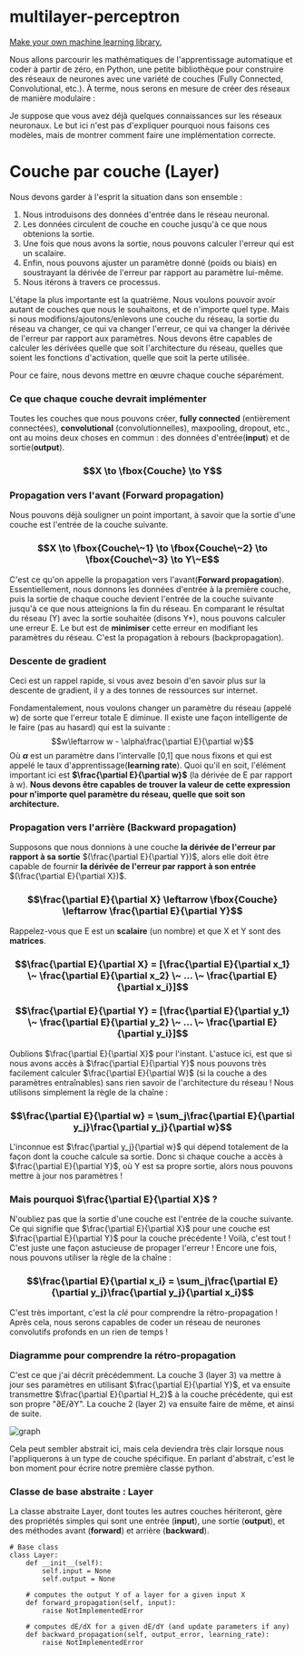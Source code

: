 # multilayer-perceptron

[Make your own machine learning library.](https://towardsdatascience.com/math-neural-network-from-scratch-in-python-d6da9f29ce65)

Nous allons parcourir les mathématiques de l'apprentissage automatique et coder à partir de zéro, en Python, une petite bibliothèque pour construire des réseaux de neurones avec une variété de couches (Fully Connected, Convolutional, etc.). À terme, nous serons en mesure de créer des réseaux de manière modulaire :

Je suppose que vous avez déjà quelques connaissances sur les réseaux neuronaux. Le but ici n'est pas d'expliquer pourquoi nous faisons ces modèles, mais de montrer comment faire une implémentation correcte.

# Couche par couche (Layer)
Nous devons garder à l'esprit la situation dans son ensemble :

1. Nous introduisons des données d'entrée dans le réseau neuronal.
2. Les données circulent de couche en couche jusqu'à ce que nous obtenions la sortie.
3. Une fois que nous avons la sortie, nous pouvons calculer l'erreur qui est un scalaire.
4. Enfin, nous pouvons ajuster un paramètre donné (poids ou biais) en soustrayant la dérivée de l'erreur par rapport au paramètre lui-même.
5. Nous itérons à travers ce processus.

L'étape la plus importante est la quatrième. Nous voulons pouvoir avoir autant de couches que nous le souhaitons, et de n'importe quel type.
Mais si nous modifions/ajoutons/enlevons une couche du réseau, la sortie du réseau va changer, ce qui va changer l'erreur, ce qui va changer la dérivée de l'erreur par rapport aux paramètres. Nous devons être capables de calculer les dérivées quelle que soit l'architecture du réseau, quelles que soient les fonctions d'activation, quelle que soit la perte utilisée.

Pour ce faire, nous devons mettre en œuvre chaque couche séparément.

### Ce que chaque couche devrait implémenter
Toutes les couches que nous pouvons créer, **fully connected** (entièrement connectées), **convolutional** (convolutionnelles), maxpooling, dropout, etc., ont au moins deux choses en commun : des données d'entrée(**input**) et de sortie(**output**).

### $$X \to \fbox{Couche} \to Y$$

### Propagation vers l'avant (Forward propagation)
Nous pouvons déjà souligner un point important, à savoir que la sortie d'une couche est l'entrée de la couche suivante.

### $$X \to \fbox{Couche\~1} \to \fbox{Couche\~2} \to \fbox{Couche\~3} \to Y\~E$$

C'est ce qu'on appelle la propagation vers l'avant(**Forward propagation**).
Essentiellement, nous donnons les données d'entrée à la première couche, puis la sortie de chaque couche devient l'entrée de la couche suivante jusqu'à ce que nous atteignions la fin du réseau.
En comparant le résultat du réseau (Y) avec la sortie souhaitée (disons Y*), nous pouvons calculer une erreur E.
Le but est de **minimiser** cette erreur en modifiant les paramètres du réseau. C'est la propagation à rebours (backpropagation).

### Descente de gradient
Ceci est un rappel rapide, si vous avez besoin d'en savoir plus sur la descente de gradient, il y a des tonnes de ressources sur internet.

Fondamentalement, nous voulons changer un paramètre du réseau (appelé w) de sorte que l'erreur totale E diminue. Il existe une façon intelligente de le faire (pas au hasard) qui est la suivante :
$$w\leftarrow w - \alpha\frac{\partial E}{\partial w}$$
Où **$\alpha$** est un paramètre dans l'intervalle [0,1] que nous fixons et qui est appelé le taux d'apprentissage(**learning rate**).
Quoi qu'il en soit, l'élément important ici est **$\frac{\partial E}{\partial w}$** (la dérivée de E par rapport à w).
**Nous devons être capables de trouver la valeur de cette expression pour n'importe quel paramètre du réseau, quelle que soit son architecture.**

### Propagation vers l'arrière (Backward propagation)
Supposons que nous donnions à une couche **la dérivée de l'erreur par rapport à sa sortie** $(\frac{\partial E}{\partial Y})$, alors elle doit être capable de fournir **la dérivée de l'erreur par rapport à son entrée** $(\frac{\partial E}{\partial X})$.

### $$\frac{\partial E}{\partial X} \leftarrow \fbox{Couche} \leftarrow \frac{\partial E}{\partial Y}$$
Rappelez-vous que E est un **scalaire** (un nombre) et que X et Y sont des **matrices**.

### $$\frac{\partial E}{\partial X} = [\frac{\partial E}{\partial x_1} \~ \frac{\partial E}{\partial x_2} \~ ... \~ \frac{\partial E}{\partial x_i}]$$

### $$\frac{\partial E}{\partial Y} = [\frac{\partial E}{\partial y_1} \~ \frac{\partial E}{\partial y_2} \~ ... \~ \frac{\partial E}{\partial y_i}]$$

Oublions $\frac{\partial E}{\partial X}$ pour l'instant. L'astuce ici, est que si nous avons accès à $\frac{\partial E}{\partial Y}$ nous pouvons très facilement calculer $\frac{\partial E}{\partial W}$ (si la couche a des paramètres entraînables) sans rien savoir de l'architecture du réseau ! Nous utilisons simplement la règle de la chaîne :

### $$\frac{\partial E}{\partial w} = \sum_j\frac{\partial E}{\partial y_j}\frac{\partial y_j}{\partial w}$$

L'inconnue est $\frac{\partial y_j}{\partial w}$ qui dépend totalement de la façon dont la couche calcule sa sortie. Donc si chaque couche a accès à $\frac{\partial E}{\partial Y}$, où Y est sa propre sortie, alors nous pouvons mettre à jour nos paramètres !

### Mais pourquoi $\frac{\partial E}{\partial X}$ ?
N'oubliez pas que la sortie d'une couche est l'entrée de la couche suivante. Ce qui signifie que $\frac{\partial E}{\partial X}$ pour une couche est $\frac{\partial E}{\partial Y}$ pour la couche précédente ! Voilà, c'est tout ! C'est juste une façon astucieuse de propager l'erreur ! Encore une fois, nous pouvons utiliser la règle de la chaîne :

### $$\frac{\partial E}{\partial x_i} = \sum_j\frac{\partial E}{\partial y_j}\frac{\partial y_j}{\partial x_i}$$

C'est très important, c'est la *clé* pour comprendre la rétro-propagation ! Après cela, nous serons capables de coder un réseau de neurones convolutifs profonds en un rien de temps !

### Diagramme pour comprendre la rétro-propagation
C'est ce que j'ai décrit précédemment. La couche 3 (layer 3) va mettre à jour ses paramètres en utilisant $\frac{\partial E}{\partial Y}$, et va ensuite transmettre $\frac{\partial E}{\partial H_2}$ à la couche précédente, qui est son propre "∂E/∂Y". La couche 2 (layer 2) va ensuite faire de même, et ainsi de suite.

![graph](https://user-images.githubusercontent.com/25301163/211849486-686db912-e2ba-4843-8e82-655ca5e5980b.jpg)

Cela peut sembler abstrait ici, mais cela deviendra très clair lorsque nous l'appliquerons à un type de couche spécifique. En parlant d'abstrait, c'est le bon moment pour écrire notre première classe python.

### Classe de base abstraite : Layer
La classe abstraite Layer, dont toutes les autres couches hériteront, gère des propriétés simples qui sont une entrée (**input**), une sortie (**output**), et des méthodes avant (**forward**) et arrière (**backward**).

```
# Base class
class Layer:
    def __init__(self):
        self.input = None
        self.output = None

    # computes the output Y of a layer for a given input X
    def forward_propagation(self, input):
        raise NotImplementedError

    # computes dE/dX for a given dE/dY (and update parameters if any)
    def backward_propagation(self, output_error, learning_rate):
        raise NotImplementedError
```
